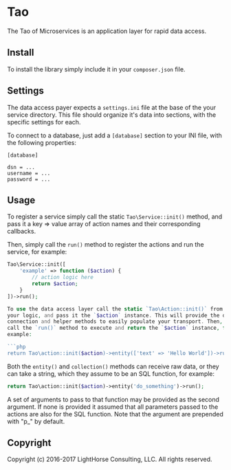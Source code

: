 Tao
===

The Tao of Microservices is an application layer for rapid data access.

Install
-------

To install the library simply include it in your `composer.json` file.

Settings
--------

The data access payer expects a `settings.ini` file at the base of the your 
service directory. This file should organize it's data into sections, with the 
specific settings for each.

To connect to a database, just add a `[database]` section to your INI file, 
with the following properties:

```
[database]

dsn = ...
username = ...
password = ...
```

Usage
-----

To register a service simply call the static `Tao\Service::init()` method, and 
pass it a key => value array of action names and their corresponding callbacks.

Then, simply call the `run()` method to register the actions and run the 
service, for example:

```php
Tao\Service::init([
    'example' => function ($action) {
        // action logic here
        return $action;
    }
])->run();

To use the data access layer call the static `Tao\Action::init()` from within 
your logic, and pass it the `$action` instance. This will provide the database 
connection and helper methods to easily populate your transport. Then, just 
call the `run()` method to execute and return the `$action` instance, for 
example:

```php
return Tao\action::init($action)->entity(['text' => 'Hello World'])->run();
```

Both the `entity()` and `collection()` methods can receive raw data, or they can 
take a string, which they assume to be an SQL function, for example:

```php
return Tao\action::init($action)->entity('do_something')->run();
```

A set of arguments to pass to that function may be provided as the second 
argument. If none is provided it assumed that all parameters passed to the 
actions are also for the SQL function. Note that the argument are prepended 
with "p_" by default.

Copyright
---------

Copyright (c) 2016-2017 LightHorse Consulting, LLC. All rights reserved.
